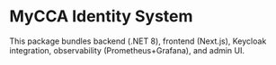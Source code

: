 # MyCCA Identity System
This package bundles backend (.NET 8), frontend (Next.js), Keycloak integration, observability (Prometheus+Grafana), and admin UI.
